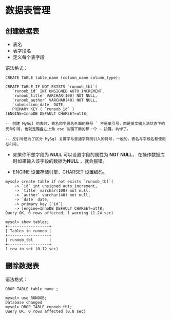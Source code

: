 # 数据表管理

## 创建数据表

- 表名
- 表字段名
- 定义每个表字段

语法格式：

```mysql
CREATE TABLE table_name (column_name column_type);
```

```mysql
CREATE TABLE IF NOT EXISTS `runoob_tbl`(
   `runoob_id` INT UNSIGNED AUTO_INCREMENT,
   `runoob_title` VARCHAR(100) NOT NULL,
   `runoob_author` VARCHAR(40) NOT NULL,
   `submission_date` DATE,
   PRIMARY KEY ( `runoob_id` )
)ENGINE=InnoDB DEFAULT CHARSET=utf8;

-- 创建 MySql 的表时，表名和字段名外面的符号 ` 不是单引号，而是英文输入法状态下的反单引号，也就是键盘左上角 esc 按键下面的那一个 ~ 按键，坑惨了。

-- 反引号是为了区分 MySql 关键字与普通字符而引入的符号，一般的，表名与字段名都使用反引号。
```

- 如果你不想字段为 **NULL** 可以设置字段的属性为 **NOT NULL**， 在操作数据库时如果输入该字段的数据为**NULL** ，就会报错。

- ENGINE 设置存储引擎，CHARSET 设置编码。

  

```mysql
mysql> create table if not exists `runoob_tbl`(
    -> `id` int unsigned auto_increment,
    -> `title` varchar(100) not null,
    -> `author` varchar(40) not null,
    -> `date` date,
    -> primary key (`id`)
    -> )engine=InnoDB DEFAULT CHARSET=utf8;
Query OK, 0 rows affected, 1 warning (1.24 sec)

mysql> show tables;
+------------------+
| Tables_in_runoob |
+------------------+
| runoob_tbl       |
+------------------+
1 row in set (0.12 sec)
```

## 删除数据表

语法格式：

```mysql
DROP TABLE table_name ;
```

```mysql
mysql> use RUNOOB;
Database changed
mysql> DROP TABLE runoob_tbl;
Query OK, 0 rows affected (0.8 sec)
```

